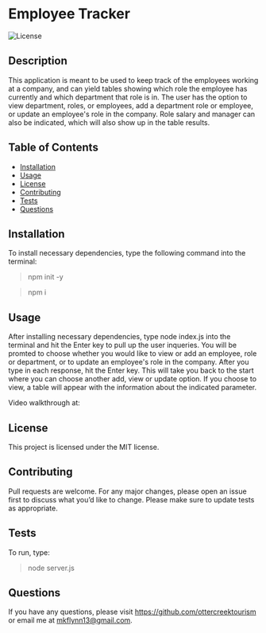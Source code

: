 # Employee Tracker 
    
![License](https://img.shields.io/badge/License-MIT-yellow.svg)

## Description
This application is meant to be used to keep track of the employees working at a company, and can yield tables showing which role the employee has currently and which department that role is in. The user has the option to view department, roles, or employees, add a department role or employee, or update an employee's role in the company. Role salary and manager can also be indicated, which will also show up in the table results.

  ## Table of Contents 
  * [Installation](#installation)
  * [Usage](#usage)
  * [License](#license)
  * [Contributing](#contributing)
  * [Tests](#tests)
  * [Questions](#questions)
  
  ## Installation
  
  To install necessary dependencies, type the following command into the terminal:
  
  > npm init -y

  >npm i


  ## Usage
  

  After installing necessary dependencies, type node index.js into the terminal and hit the Enter key to pull up the user inqueries. You will be promted to choose whether you would like to view or add an employee, role or department, or to update an employee's role in the company. After you type in each response, hit the Enter key. This will take you back to the start where you can choose another add, view or update option. If you choose to view, a table will appear with the information about the indicated parameter.
  
  Video walkthrough at: 
  
  ## License

  This project is licensed under the MIT license.  

## Contributing

Pull requests are welcome. For any major changes, please open an issue first to discuss what you’d like to change. Please make sure to update tests as appropriate.

## Tests


To run, type:
> node server.js

## Questions

If you have any questions, please visit https://github.com/ottercreektourism or email me at mkflynn13@gmail.com.